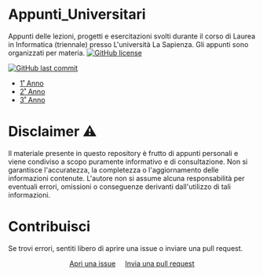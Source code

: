 # Appunti_Universitari
Appunti delle lezioni, progetti e esercitazioni svolti durante il corso di Laurea in Informatica (triennale) presso L'università La Sapienza. Gli appunti sono organizzati per materia. 
[![GitHub license](https://img.shields.io/github/license/StefanoBollella/Appunti_Universitari)](https://github.com/StefanoBollella/Appunti_Universitari/blob/main/LICENSE)

[![GitHub last commit](https://img.shields.io/github/last-commit/StefanoBollella/Appunti_Universitari)](https://github.com/StefanoBollella/Appunti_Universitari/commits/main)

* [1˚ Anno](1_anno/)
* [2˚ Anno](2_anno/)
* [3˚ Anno](3_anno/)


# Disclaimer ⚠️
Il materiale presente in questo repository è frutto di appunti personali e viene condiviso a scopo puramente informativo e di consultazione. Non si garantisce l'accuratezza, la completezza o l'aggiornamento delle informazioni contenute. L'autore non si assume alcuna responsabilità per eventuali errori, omissioni o conseguenze derivanti dall'utilizzo di tali informazioni.

# Contribuisci

Se trovi errori, sentiti libero di aprire una issue o inviare una pull request.

<div align="center">
  <a href="https://github.com/StefanoBollella/Appunti_Universitari/issues">Apri una issue</a> &nbsp; &nbsp;
  <a href="https://github.com/StefanoBollella/Appunti_Universitari/pulls">Invia una pull request</a>
</div>


